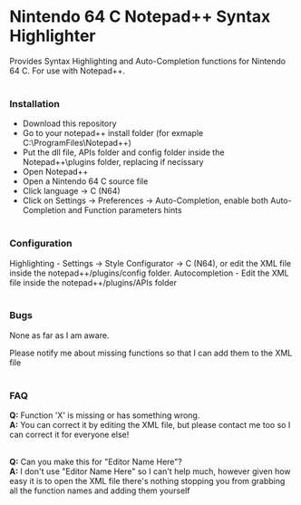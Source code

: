 # Nintendo 64 C Notepad++ Syntax Highlighter
Provides Syntax Highlighting and Auto-Completion functions for Nintendo 64 C. For use with Notepad++.<br/><br/>

### Installation
* Download this repository
* Go to your notepad++ install folder (for exmaple C:\ProgramFiles\Notepad++\)
* Put the dll file, APIs folder and config folder inside the Notepad++\plugins folder, replacing if necissary
* Open Notepad++
* Open a Nintendo 64 C source file
* Click language -> C (N64)
* Click on Settings -> Preferences -> Auto-Completion, enable both Auto-Completion and Function parameters hints<br/><br/>

### Configuration
Highlighting - Settings -> Style Configurator -> C (N64), or edit the XML file inside the notepad++/plugins/config folder.
Autocompletion - Edit the XML file inside the notepad++/plugins/APIs folder<br/><br/>

### Bugs
None as far as I am aware.

Please notify me about missing functions so that I can add them to the XML file
<br/><br/>
### FAQ
**Q:** Function 'X' is missing or has something wrong.<br/>
**A:** You can correct it by editing the XML file, but please contact me too so I can correct it for everyone else!<br/><br/>

**Q:** Can you make this for "Editor Name Here"?<br/>
**A:** I don't use "Editor Name Here" so I can't help much, however given how easy it is to open the XML file there's nothing stopping you from grabbing all the function names and adding them yourself<br/><br/>
